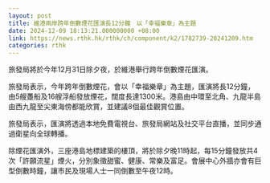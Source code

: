 ```yaml
---
layout: post
title: 維港兩岸跨年倒數煙花匯演長12分鐘　以「幸福樂章」為主題
date: 2024-12-09 18:13:21.000000000 +08:00
link: https://news.rthk.hk/rthk/ch/component/k2/1782739-20241209.htm
categories: rthk
---
```


旅發局將於今年12月31日除夕夜，於維港舉行跨年倒數煙花匯演。

旅發局表示，今年跨年倒數煙花，會以「幸福樂章」為主題，匯演將長12分鐘，由5艘躉船及16艘浮船發放煙花，闊度長達1300米。港島由中環至北角、九龍半島由西九龍至尖東海傍都能欣賞，並建議8個最佳觀賞位置。

旅發局表示，匯演將透過本地免費電視台、旅發局網站及社交平台直播，並同步通過衛星向全球轉播。

除煙花匯演外，三座港島地標建築的樓頂，將於除夕晚11時起，每15分鐘發放共4次「許願流星」煙火，分別象徵甜蜜、健康、常樂及富足。會展中心外牆亦會有巨型倒數時鐘，讓巿民及現場人士一同倒數至午夜12時。
